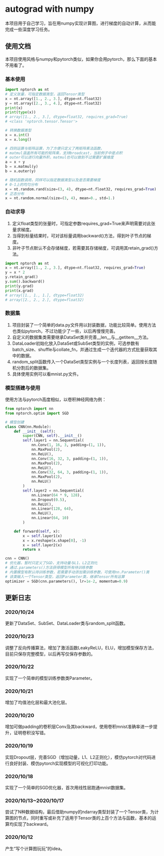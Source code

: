 # autograd with numpy
本项目用于自己学习，旨在用numpy实现计算图，进行梯度的自动计算，从而能完成一些深度学习任务。

## 使用文档
本项目使用风格与numpy和pytorch类似，如果你会用pytorch，那么下面的基本不用看了。

### 基本使用
```python
import nptorch as nt
# 定义张量，可指定数据类型，返回Tensor类型
x = nt.array([1., 2., 3.], dtype=nt.float32)
y = nt.array([2., 3., 4.], dtype=nt.float32)
print(x)
print(type(x))
# array([1., 2., 3.], dtype=float32, requires_grad=True)
# <class 'nptorch.tensor.Tensor'>

# 转换数据类型
x = x.int()
x = x.long()

# 四则运算与矩阵运算，为了方便只定义了两矩阵乘法函数，
# matmul涵盖所有可能的矩阵乘，支持broadcast，当前例子中是点积
# outer可以进行向量外积，matmul也可以做到不过需要扩展维度
a = x + y
b = x.matmul(y)
b = x.outer(y)

# 随机函数调用，同样可以指定数据类型以及是否需要梯度
# 0-1上的均匀分布
x = nt.random.rand(size=(3, 4), dtype=nt.float32, requires_grad=True)
# 正态分布
x = nt.random.normal(size=(3, 4), mean=0., std=1.)
```
### 自动求导
1. 定义float类型的张量时，可指定参数requires_grad=True来声明需要对此张量求梯度。
2. 当得到标量结果时，可对该标量调用backward()方法，得到叶子节点的梯度。
3. 非叶子节点默认不会存储梯度，若需要其存储梯度，可调用其retain_grad()方法。
```python
import nptorch as nt
x = nt.array([1., 2., 3.], dtype=nt.float32, requires_grad=True)
y = x * 2
y.retain_grad()
y.sum().backward()
print(y.grad)
print(x.grad)
# array([1., 1., 1.], dtype=float32)
# array([2., 2., 2.], dtype=float32)
```
### 数据集
1. 项目封装了一个简单的data.py文件用以封装数据，功能比较简单。使用方法也类似pytorch，不过功能少了一些，以后再慢慢完善。
2. 自定义的数据集类需要继承DataSet类并完善__len__与__getitem__方法。
3. DataLoader初始化放入DataSet或SubSet类型的实例，可选参数有batch_size、shuffle与collate_fn，并通过生成一个迭代器的方式批量获取其中的数据。
4. random_split函数传入一个DataSet类型实例与一个长度列表，返回按长度随机分割后的数据集。
5. 具体使用实例可以看mnist.py文件。
### 模型搭建与使用
使用方法与pytorch高度相似，以卷积神经网络为例：
```python
from nptorch import nn
from nptorch.optim import SGD

# 模型创建
class CNN(nn.Module):
    def __init__(self):
        super(CNN, self).__init__()
        self.layer1 = nn.Sequential(
            nn.Conv(1, 16, 3, padding=(1, 1)),
            nn.MaxPool(2),
            nn.ReLU(),
            nn.Conv(16, 32, 3, padding=(1, 1)),
            nn.MaxPool(2),
            nn.ReLU(),
            nn.Conv(32, 64, 3, padding=(1, 1)),
            nn.MaxPool(2),
            nn.ReLU()
        )
        self.layer2 = nn.Sequential(
            nn.Linear(64 * 9, 128),
            nn.Dropout(0.5),
            nn.ReLU(),
            nn.Linear(128, 64),
            nn.ReLU(),
            nn.Linear(64, 10)
        )

    def forward(self, x):
        x = self.layer1(x)
        x = x.reshape(x.shape[0], -1)
        x = self.layer2(x)
        return x

cnn = CNN()
# 优化器，暂时只定义了SGD，支持动量与L1、L2正则化
# 通过.parameters()方法获得模型所有待训练参数
# 内置模型有默认待训练参数，若需要手动添加需训练参数，可使用nn.Parameter()类
# 该类输入一个Tensor类型，返回Parameter类，继承Tensor所有运算
optimizer = SGD(cnn.parameters(), lr=1e-2, momentum=0.9)
```
## 更新日志
### 2020/10/24
更新了DataSet、SubSet、DataLoader类与random_split函数。
### 2020/10/23
调整了反向传播算法，增加了激活函数LeakyReLU，ELU，增加模型保存方法，目前只保存完整模型，以后再写仅保存参数的。
### 2020/10/22
实现了一个简单的模型训练参数类Parameter。
### 2020/10/21
增加了均值池化层和最大池化层。
### 2020/10/20
增加可做padding的卷积层Conv及其backward，使用卷积mnist准确率进一步提升，证明卷积没写错。
### 2020/10/19
实现Dropout层，完善SGD（增加动量，L1、L2正则化），模仿pytorch对代码进行良好封装、模仿pytorch实现模型的可视化打印功能。
### 2020/10/18
实现了一个简单的SGD优化器，首次用线性层跑通mnist数据集。
### 2020/10/13~2020/10/17
尝试了N种数据结构，最后借助numpy的ndarray类型封装了一个Tensor类，为计算图的节点，同时重写或补充了适用于Tensor类的上百个方法与函数，基本的运算均实现了backward。
### 2020/10/12
产生“写个计算图玩玩”的idea。